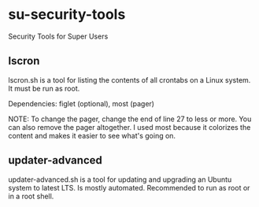 # su-security-tools
Security Tools for Super Users

## lscron
lscron.sh is a tool for listing the contents of all crontabs on a Linux system. It must be run as root.

Dependencies: figlet (optional), most (pager)

NOTE: To change the pager, change the end of line 27 to less or more. You can also remove the pager altogether. I used most because it colorizes the content and makes it easier to see what's going on.

## updater-advanced
updater-advanced.sh is a tool for updating and upgrading an Ubuntu system to latest LTS. Is mostly automated. Recommended to run as root or in a root shell.
